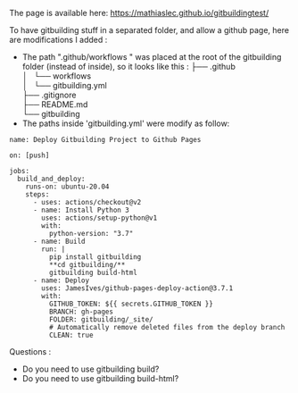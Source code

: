 The page is available here: https://mathiaslec.github.io/gitbuildingtest/  
  
To have gitbuilding stuff in a separated folder, and allow a github page, here are modifications I added :
- The path ".github/workflows " was placed at the root of the gitbuilding folder (instead of inside), so it looks like this : 
├── .github  
│   └── workflows  
│       └── gitbuilding.yml  
├── .gitignore  
├── README.md  
└── gitbuilding  
- The paths inside 'gitbuilding.yml' were modify as follow:    

```
name: Deploy Gitbuilding Project to Github Pages

on: [push]

jobs:
  build_and_deploy:
    runs-on: ubuntu-20.04
    steps:
      - uses: actions/checkout@v2
      - name: Install Python 3
        uses: actions/setup-python@v1
        with:
          python-version: "3.7"
      - name: Build
        run: |
          pip install gitbuilding
          **cd gitbuilding/**
          gitbuilding build-html
      - name: Deploy
        uses: JamesIves/github-pages-deploy-action@3.7.1
        with:
          GITHUB_TOKEN: ${{ secrets.GITHUB_TOKEN }}
          BRANCH: gh-pages
          FOLDER: gitbuilding/_site/
          # Automatically remove deleted files from the deploy branch
          CLEAN: true
```
  
Questions :
- Do you need to use gitbuilding build?  
- Do you need to use gitbuilding build-html?  
